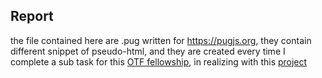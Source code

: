 ## Report

the file contained here are .pug written for https://pugjs.org,
they contain different snippet of pseudo-html, and they are created
every time I complete a sub task for this [OTF fellowship](https://www.opentech.fund/fellow/claudio-agosti), in realizing with this [project](https://invi.sible.link/project-plan)


